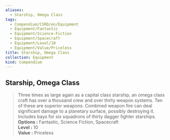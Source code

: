 ```yaml
---
aliases:
  - Starship, Omega Class
tags:
  - Compendium/CSRD/en/Equipment
  - Equipment/Fantastic
  - Equipment/Science-Fiction
  - Equipment/Spacecraft
  - Equipment/Level/10
  - Equipment/Value/Priceless
title: Starship, Omega Class
collection: Equipment
kind: Compendium
---
```

## Starship, Omega Class  
  
>Three times as large again as a capital class starship, an omega class craft has over a thousand crew and over thirty weapon systems. Ten of these are superior weapons. Combined weapon fire can deal significant damage to a planetary surface, possibly destroying it. Includes bays for six squadrons of thirty dagger fighter starships.  
> **Options :** Fantastic, Science Fiction, Spacecraft  
> **Level :** 10  
> **Value :** Priceless